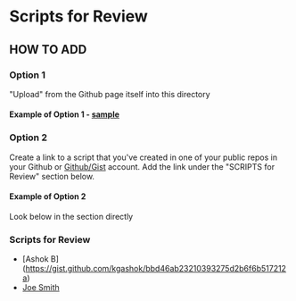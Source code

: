 # Scripts for Review 

## HOW TO ADD
### Option 1 
"Upload" from the Github page itself into this directory

#### Example of Option 1  - [sample](Ashok59.md) 

### Option 2 
Create a link to a script that you've created in one of your public repos in your Github or [Github/Gist](https://help.github.com/articles/about-gists/) account. Add the link under the "SCRIPTS for Review" section below.

#### Example of Option 2
Look below in the section directly 


### Scripts for Review 

- [Ashok B] (https://gist.github.com/kgashok/bbd46ab23210393275d2b6f6b517212a)  
- [Joe Smith](https://gist.github.com/kgashok/bbd46ab23210393275d2b6f6b517212a)  
